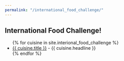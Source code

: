 ```yaml
---
permalink: "/international_food_challenge/"
---
```

## International Food Challenge!

<ul>
  {% for cuisine in site.interional_food_challenge %}
    <li>
      <a href="{{ cuisine.url }}">{{ cuisine.title }}</a>
      - {{ cuisine.headline }}
    </li>
  {% endfor %}
</ul>

